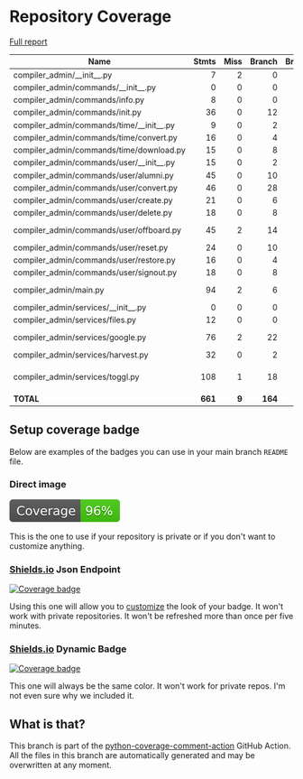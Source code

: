 # Repository Coverage

[Full report](https://htmlpreview.github.io/?https://github.com/compilerla/compiler-admin/blob/python-coverage-comment-action-data/htmlcov/index.html)

| Name                                          |    Stmts |     Miss |   Branch |   BrPart |   Cover |   Missing |
|---------------------------------------------- | -------: | -------: | -------: | -------: | ------: | --------: |
| compiler\_admin/\_\_init\_\_.py               |        7 |        2 |        0 |        0 |     71% |      8-10 |
| compiler\_admin/commands/\_\_init\_\_.py      |        0 |        0 |        0 |        0 |    100% |           |
| compiler\_admin/commands/info.py              |        8 |        0 |        0 |        0 |    100% |           |
| compiler\_admin/commands/init.py              |       36 |        0 |       12 |        1 |     98% |    21->18 |
| compiler\_admin/commands/time/\_\_init\_\_.py |        9 |        0 |        2 |        0 |    100% |           |
| compiler\_admin/commands/time/convert.py      |       16 |        0 |        4 |        0 |    100% |           |
| compiler\_admin/commands/time/download.py     |       15 |        0 |        8 |        0 |    100% |           |
| compiler\_admin/commands/user/\_\_init\_\_.py |       15 |        0 |        2 |        0 |    100% |           |
| compiler\_admin/commands/user/alumni.py       |       45 |        0 |       10 |        0 |    100% |           |
| compiler\_admin/commands/user/convert.py      |       46 |        0 |       28 |        1 |     99% |    71->79 |
| compiler\_admin/commands/user/create.py       |       21 |        0 |        6 |        0 |    100% |           |
| compiler\_admin/commands/user/delete.py       |       18 |        0 |        8 |        1 |     96% |    24->30 |
| compiler\_admin/commands/user/offboard.py     |       45 |        2 |       14 |        2 |     93% |42->48, 72-73 |
| compiler\_admin/commands/user/reset.py        |       24 |        0 |       10 |        0 |    100% |           |
| compiler\_admin/commands/user/restore.py      |       16 |        0 |        4 |        0 |    100% |           |
| compiler\_admin/commands/user/signout.py      |       18 |        0 |        8 |        1 |     96% |    24->30 |
| compiler\_admin/main.py                       |       94 |        2 |        6 |        2 |     96% |  205, 209 |
| compiler\_admin/services/\_\_init\_\_.py      |        0 |        0 |        0 |        0 |    100% |           |
| compiler\_admin/services/files.py             |       12 |        0 |        0 |        0 |    100% |           |
| compiler\_admin/services/google.py            |       76 |        2 |       22 |        1 |     97% |   116-117 |
| compiler\_admin/services/harvest.py           |       32 |        0 |        2 |        0 |    100% |           |
| compiler\_admin/services/toggl.py             |      108 |        1 |       18 |        2 |     98% |90, 229->232 |
|                                     **TOTAL** |  **661** |    **9** |  **164** |   **11** | **98%** |           |


## Setup coverage badge

Below are examples of the badges you can use in your main branch `README` file.

### Direct image

[![Coverage badge](https://raw.githubusercontent.com/compilerla/compiler-admin/python-coverage-comment-action-data/badge.svg)](https://htmlpreview.github.io/?https://github.com/compilerla/compiler-admin/blob/python-coverage-comment-action-data/htmlcov/index.html)

This is the one to use if your repository is private or if you don't want to customize anything.

### [Shields.io](https://shields.io) Json Endpoint

[![Coverage badge](https://img.shields.io/endpoint?url=https://raw.githubusercontent.com/compilerla/compiler-admin/python-coverage-comment-action-data/endpoint.json)](https://htmlpreview.github.io/?https://github.com/compilerla/compiler-admin/blob/python-coverage-comment-action-data/htmlcov/index.html)

Using this one will allow you to [customize](https://shields.io/endpoint) the look of your badge.
It won't work with private repositories. It won't be refreshed more than once per five minutes.

### [Shields.io](https://shields.io) Dynamic Badge

[![Coverage badge](https://img.shields.io/badge/dynamic/json?color=brightgreen&label=coverage&query=%24.message&url=https%3A%2F%2Fraw.githubusercontent.com%2Fcompilerla%2Fcompiler-admin%2Fpython-coverage-comment-action-data%2Fendpoint.json)](https://htmlpreview.github.io/?https://github.com/compilerla/compiler-admin/blob/python-coverage-comment-action-data/htmlcov/index.html)

This one will always be the same color. It won't work for private repos. I'm not even sure why we included it.

## What is that?

This branch is part of the
[python-coverage-comment-action](https://github.com/marketplace/actions/python-coverage-comment)
GitHub Action. All the files in this branch are automatically generated and may be
overwritten at any moment.